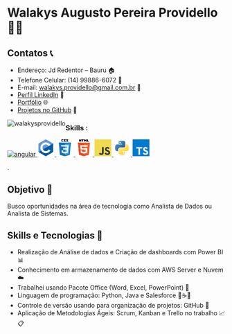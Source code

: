 # Walakys Augusto Pereira Providello 👨‍💻

## Contatos 📞
- Endereço: Jd Redentor – Bauru 🏠
- Telefone Celular: (14) 99886-6072 📱
- E-mail: walakys.providello@gmail.com.br 📧
- [Perfil LinkedIn](https://www.linkedin.com/in/walakys-providello-291624208/) 👔
- [Portfólio](https://portifolio-2023-seven.vercel.app) 🌐
- [Projetos no GitHub](https://github.com/WalakysProvidello) 🚀

<p><img align="left" src="https://github-readme-stats.vercel.app/api/top-langs?username=walakysprovidello&show_icons=true&locale=en&layout=compact" alt="walakysprovidello"></p>
  <h3 align="left">Skills :</h3>
<p align="left"> <a href="https://angular.io" target="_blank" rel="noreferrer"> <img src="https://angular.io/assets/images/logos/angular/angular.svg" alt="angular" width="40" height="40"/> </a> <a href="https://www.cprogramming.com/" target="_blank" rel="noreferrer"> <img src="https://raw.githubusercontent.com/devicons/devicon/master/icons/c/c-original.svg" alt="c" width="40" height="40"/> </a> <a href="https://www.w3schools.com/css/" target="_blank" rel="noreferrer"> <img src="https://raw.githubusercontent.com/devicons/devicon/master/icons/css3/css3-original-wordmark.svg" alt="css3" width="40" height="40"/> </a> <a href="https://www.w3.org/html/" target="_blank" rel="noreferrer"> <img src="https://raw.githubusercontent.com/devicons/devicon/master/icons/html5/html5-original-wordmark.svg" alt="html5" width="40" height="40"/> </a> <a href="https://developer.mozilla.org/en-US/docs/Web/JavaScript" target="_blank" rel="noreferrer"> <img src="https://raw.githubusercontent.com/devicons/devicon/master/icons/javascript/javascript-original.svg" alt="javascript" width="40" height="40"/> </a> <a href="https://www.python.org" target="_blank" rel="noreferrer"> <img src="https://raw.githubusercontent.com/devicons/devicon/master/icons/python/python-original.svg" alt="python" width="40" height="40"/> </a> <a href="https://www.typescriptlang.org/" target="_blank" rel="noreferrer"> <img src="https://raw.githubusercontent.com/devicons/devicon/master/icons/typescript/typescript-original.svg" alt="typescript" width="40" height="40"/> </a> </p>.


## Objetivo 🚀
Busco oportunidades na área de tecnologia como Analista de Dados ou Analista de Sistemas.

## Skills e Tecnologias 🚀
- Realização de Análise de dados e Criação de dashboards com Power BI 📊
- Conhecimento em armazenamento de dados com AWS Server e Nuvem ☁️
- Trabalhei usando Pacote Office (Word, Excel, PowerPoint) 📝
- Linguagem de programação: Python, Java e Salesforce 🐍☕🔧
- Controle de versão usando para organização de projetos: GitHub 🐙
- Aplicação de Metodologias Ágeis: Scrum, Kanban e Trello no trabalho 📈📋


